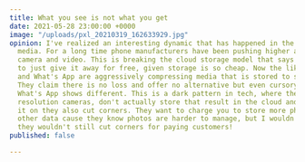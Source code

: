```yaml
---
title: What you see is not what you get
date: 2021-05-28 23:00:00 +0000
image: "/uploads/pxl_20210319_162633929.jpg"
opinion: I've realized an interesting dynamic that has happened in the world of phone
  media. For a long time phone manufacturers have been pushing higher and higher resolution
  camera and video. This is breaking the cloud storage model that says it's easier
  to just give it away for free, given storage is so cheap. Now the likes of Google
  and What's App are aggressively compressing media that is stored to save space.
  They claim there is no loss and offer no alternative but even cursory testing on
  What's App shows different. This is a dark pattern in tech, where they sell high
  resolution cameras, don't actually store that result in the cloud and when you send
  it on they also cut corners. They want to charge you to store more photos but not
  other data cause they know photos are harder to manage, but I wouldn't trust that
  they wouldn't still cut corners for paying customers!
published: false

---
```

